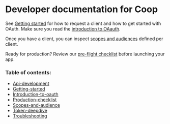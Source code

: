 # Developer documentation for Coop

See [Getting started](getting-started) for how to request a client and how to get started with OAuth. Make sure you read the [introduction to OAauth](introduction-to-oauth). 

Once you have a client, you can inspect [scopes and audiences](scopes-and-audience) defined per client. 

Ready for production? Review our [pre-flight checklist](production-checklist) before launching your app. 

### Table of contents:

* [Api-development](api-development)
* [Getting-started](getting-started)
* [Introduction-to-oauth](introduction-to-oauth)
* [Production-checklist](production-checklist)
* [Scopes-and-audience](scopes-and-audience)
* [Token-deepdive](token-deepdive)
* [Troubleshooting](troubleshooting)
